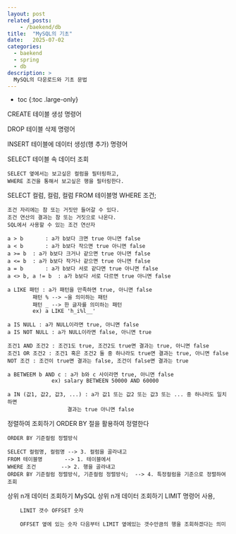```yaml
---
layout: post
related_posts:
    - /baekend/db
title:  "MySQL의 기초"
date:   2025-07-02
categories:
  - baekend
  - spring
  - db
description: >
  MySQL의 다운로드와 기초 문법
---
```

* toc
{:toc .large-only}


CREATE
	테이블 생성 명령어

DROP
	테이블 삭제 명령어

INSERT 
	테이블에 데이터 생성(행 추가) 명령어

SELECT
	테이블 속 데이터 조회
	
	SELECT 옆에서는 보고싶은 컬럼을 필터링하고,
	WHERE 조건을 통해서 보고싶은 행을 필터링한다.

SELECT 컬럼, 컬럼, 컬럼
FROM 테이블명
WHERE 조건;

	조건 자리에는 참 또는 거짓만 들어갈 수 있다.
	조건 연산의 결과는 참 또는 거짓으로 나온다.
	SQL에서 사용할 수 있는 조건 연산자

	a > b		: a가 b보다 크면 true 아니면 false
	a < b		: a가 b보다 작으면 true 아니면 false
 	a >= b	: a가 b보다 크거나 같으면 true 아니면 false
	a <= b	: a가 b보다 작거나 같으면 true 아니면 false
	a = b		: a가 b보다 서로 같다면 true 아니면 false
	a <> b, a != b	: a가 b보다 서로 다르면 true 아니면 false 

	a LIKE 패턴 : a가 패턴을 만족하면 true, 아니면 false
			패턴 % --> ~을 의미하는 패턴
			패턴 _ --> 한 글자를 의미하는 패턴
			ex) a LIKE 'h_i%l__'

	a IS NULL : a가 NULL이라면 true, 아니면 false
	a IS NOT NULL : a가 NULL이라면 false, 아니면 true

	조건1 AND 조건2 : 조건1도 true, 조건2도 true면 결과는 true, 아니면 false
	조건1 OR 조건2 : 조건1 혹은 조건2 둘 중 하나라도 true면 결과는 true, 아니면 false
	NOT 조건 : 조건이 true면 결과는 false, 조건이 false면 결과는 true

	a BETWEEM b AND c : a가 b와 c 사이라면 true, 아니면 false
				  ex) salary BETWEEN 50000 AND 60000

	a IN (값1, 값2, 값3, ...) : a가 값1 또는 값2 또는 값3 또는 ... 중 하나라도 일치하면
					   결과는 true 아니면 false

정렬하여 조회하기
	ORDER BY 절을 활용하여 정렬한다

	ORDER BY 기준컬럼 정렬방식

	SELECT 컬럼명, 컬럼명 --> 3. 컬럼을 골라내고
	FROM 테이블명		--> 1. 테이블에서
	WHERE 조건		--> 2. 행을 골라내고
	ORDER BY 기준컬럼 정렬방식, 기준컬럼 정렬방식;	--> 4. 특정컬럼을 기준으로 정렬하여 조회

상위 n개 데이터 조회하기
	MySQL 상위 n개 데이터 조회하기
		LIMIT 명령어 사용,

		LINIT 갯수 OFFSET 숫자

		OFFSET 옆에 있는 숫자 다음부터 LIMIT 옆에있는 갯수만큼의 행을 조회하겠다는 의미